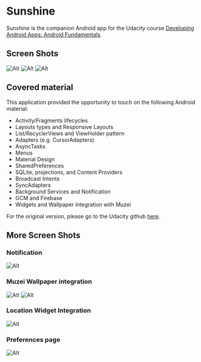 Sunshine
========
Sunshine is the companion Android app for the Udacity course [Developing Android Apps: Android Fundamentals](https://www.udacity.com/course/ud853).

## Screen Shots
![Alt](/images/detailed_land.png "Sunshine Landscape Detail screenshot")
![Alt](/images/detailed_portrait.png "Sunshine Portrait Detail screenshot")
![Alt](/images/forecast.png "Sunshine Forecast screenshot")

## Covered material
This application provided the opportunity to touch on the following Android material:
- Activity/Fragments lifecycles
- Layouts types and Responsive Layouts
- List/RecyclerViews and ViewHolder pattern
- Adapters (e.g. CursorAdapters)
- AsyncTasks
- Menus
- Material Design
- SharedPreferences
- SQLite, projections, and Content Providers
- Broadcast Intents
- SyncAdapters
- Background Services and Notification
- GCM and Firebase
- Widgets and Wallpaper integration with Muzei

For the original version, please go to the Udacity github [here](https://github.com/udacity/Sunshine).

## More Screen Shots
### Notification
![Alt](/images/notification_firebase.png "Notifications")

### Muzei Wallpaper integration
![Alt](/images/wallpaper_integration.png "Muzei Wallpaper integration")
![Alt](/images/wallpaper_integration2.png "Muzei Wallpaper integration through content providers")

### Location Widget Integration
![Alt](/images/location_widget.png "Google Location Widget")

### Preferences page
![Alt](/images/preferences_page.png "Preferences page")
